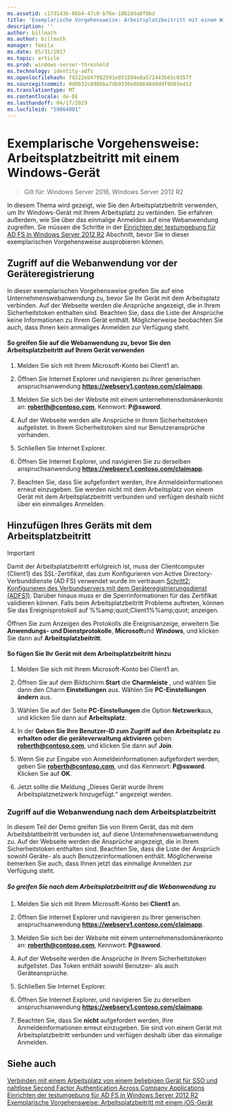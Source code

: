 ```yaml
---
ms.assetid: c17d143b-86b4-47c0-b76e-1862dda8f0bd
title: 'Exemplarische Vorgehensweise: Arbeitsplatzbeitritt mit einem Windows-Gerät'
description: ''
author: billmath
ms.author: billmath
manager: femila
ms.date: 05/31/2017
ms.topic: article
ms.prod: windows-server-threshold
ms.technology: identity-adfs
ms.openlocfilehash: fd222eb47982591e051594e8a572443b65c0357f
ms.sourcegitcommit: 0d0b32c8986ba7db9536e0b8648d4ddf9b03e452
ms.translationtype: MT
ms.contentlocale: de-DE
ms.lasthandoff: 04/17/2019
ms.locfileid: "59864001"
---
```

# <a name="walkthrough-workplace-join-with-a-windows-device"></a>Exemplarische Vorgehensweise: Arbeitsplatzbeitritt mit einem Windows-Gerät

>Gilt für: Windows Server 2016, Windows Server 2012 R2

In diesem Thema wird gezeigt, wie Sie den Arbeitsplatzbeitritt verwenden, um Ihr Windows-Gerät mit Ihrem Arbeitsplatz zu verbinden. Sie erfahren außerdem, wie Sie über das einmalige Anmelden auf eine Webanwendung zugreifen. Sie müssen die Schritte in der [Einrichten der testumgebung für AD FS in Windows Server 2012 R2](../deployment/Set-up-the-lab-environment-for-AD-FS-in-Windows-Server-2012-R2.md) Abschnitt, bevor Sie in dieser exemplarischen Vorgehensweise ausprobieren können.

## <a name="access-the-web-application-before-device-registration"></a>Zugriff auf die Webanwendung vor der Geräteregistrierung
In dieser exemplarischen Vorgehensweise greifen Sie auf eine Unternehmenswebanwendung zu, bevor Sie Ihr Gerät mit dem Arbeitsplatz verbinden. Auf der Webseite werden die Ansprüche angezeigt, die in Ihrem Sicherheitstoken enthalten sind. Beachten Sie, dass die Liste der Ansprüche keine Informationen zu Ihrem Gerät enthält. Möglicherweise beobachten Sie auch, dass Ihnen kein anmaliges Anmelden zur Verfügung steht.

#### <a name="to-access-the-web-application-before-you-use-workplace-join-on-your-device"></a>So greifen Sie auf die Webanwendung zu, bevor Sie den Arbeitsplatzbeitritt auf Ihrem Gerät verwenden

1.  Melden Sie sich mit Ihrem Microsoft-Konto bei Client1 an.

2.  Öffnen Sie Internet Explorer und navigieren zu Ihrer generischen anspruchsanwendung **https://webserv1.contoso.com/claimapp**.

3.  Melden Sie sich bei der Website mit einem unternehmensdomänenkonto an: **roberth@contoso.com**, Kennwort: **P@ssword**.

4.  Auf der Webseite werden alle Ansprüche in Ihrem Sicherheitstoken aufgelistet. In Ihrem Sicherheitstoken sind nur Benutzeransprüche vorhanden.

5.  Schließen Sie Internet Explorer.

6.  Öffnen Sie Internet Explorer, und navigieren Sie zu derselben anspruchsanwendung **https://webserv1.contoso.com/claimapp**.

7.  Beachten Sie, dass Sie aufgefordert werden, Ihre Anmeldeinformationen erneut einzugeben. Sie werden nicht mit dem Arbeitsplatz von einem Gerät mit dem Arbeitsplatzbeitritt verbunden und verfügen deshalb nicht über ein einmaliges Anmelden.

## <a name="join-your-device-with-workplace-join"></a>Hinzufügen Ihres Geräts mit dem Arbeitsplatzbeitritt

> [!IMPORTANT]
> Damit der Arbeitsplatzbeitritt erfolgreich ist, muss der Clientcomputer (Client1) das SSL-Zertifikat, das zum Konfigurieren von Active Directory-Verbunddienste (AD FS) verwendet wurde im vertrauen [Schritt2: Konfigurieren des Verbundservers mit dem Geräteregistrierungsdienst (ADFS1)](../deployment/Set-up-the-lab-environment-for-AD-FS-in-Windows-Server-2012-R2.md#BKMK_4). Darüber hinaus muss er die Sperrinformationen für das Zertifikat validieren können. Falls beim Arbeitsplatzbeitritt Probleme auftreten, können Sie das Ereignisprotokoll auf %%amp;quot;Client1%%amp;quot; anzeigen.
> 
> Öffnen Sie zum Anzeigen des Protokolls die Ereignisanzeige, erweitern Sie **Anwendungs- und Dienstprotokolle**, **Microsoft**und **Windows**, und klicken Sie dann auf **Arbeitsplatzbeitritt**.

#### <a name="to-join-your-device-with-workplace-join"></a>So fügen Sie Ihr Gerät mit dem Arbeitsplatzbeitritt hinzu

1.  Melden Sie sich mit Ihrem Microsoft-Konto bei Client1 an.

2.  Öffnen Sie auf dem Bildschirm **Start** die **Charmleiste** , und wählen Sie dann den Charm **Einstellungen** aus. Wählen Sie **PC-Einstellungen ändern** aus.

3.  Wählen Sie auf der Seite **PC-Einstellungen** die Option **Netzwerk**aus, und klicken Sie dann auf **Arbeitsplatz**.

4.  In der **Geben Sie Ihre Benutzer-ID zum Zugriff auf den Arbeitsplatz zu erhalten oder die geräteverwaltung aktivieren** geben **roberth@contoso.com**, und klicken Sie dann auf **Join**.

5.  Wenn Sie zur Eingabe von Anmeldeinformationen aufgefordert werden, geben Sie **roberth@contoso.com**, und das Kennwort: **P@ssword**. Klicken Sie auf **OK**.

6.  Jetzt sollte die Meldung „Dieses Gerät wurde Ihrem Arbeitsplatznetzwerk hinzugefügt.“ angezeigt werden.

### <a name="access-the-web-application-after-joining-the-workplace"></a>Zugriff auf die Webanwendung nach dem Arbeitsplatzbeitritt
In diesem Teil der Demo greifen Sie von Ihrem Gerät, das mit dem Arbeitsblattbeitritt verbunden ist, auf diene Unternehmenswebanwendung zu. Auf der Webseite werden die Ansprüche angezeigt, die in Ihrem Sicherheitstoken enthalten sind. Beachten Sie, dass die Liste der Ansprüch sowohl Geräte- als auch Benutzerinformationen enthält. Möglicherweise bemerken Sie auch, dass Ihnen jetzt das einmalige Anmelden zur Verfügung steht.

##### <a name="to-access-the-web-application-after-joining-the-workplace"></a>So greifen Sie nach dem Arbeitsplatzbeitritt auf die Webanwendung zu

1.  Melden Sie sich mit Ihrem Microsoft-Konto bei **Client1** an.

2.  Öffnen Sie Internet Explorer und navigieren zu Ihrer generischen anspruchsanwendung **https://webserv1.contoso.com/claimapp**.

3.  Melden Sie sich bei der Website mit einem unternehmensdomänenkonto an: **roberth@contoso.com**, Kennwort: **P@ssword**.

4.  Auf der Webseite werden die Ansprüche in Ihrem Sicherheitstoken aufgelistet. Das Token enthält sowohl Benutzer- als auch Geräteansprüche.

5.  Schließen Sie Internet Explorer.

6.  Öffnen Sie Internet Explorer, und navigieren Sie zu derselben anspruchsanwendung **https://webserv1.contoso.com/claimapp**.

7.  Beachten Sie, dass Sie **nicht** aufgefordert werden, Ihre Anmeldeinformationen erneut einzugeben. Sie sind von einem Gerät mit Arbeitsplatzbeitritt verbunden und verfügen deshalb über das einmalige Anmelden.

## <a name="see-also"></a>Siehe auch
[Verbinden mit einem Arbeitsplatz von einem beliebigen Gerät für SSO und nahtlose Second Factor Authentication Across Company Applications](Join-to-Workplace-from-Any-Device-for-SSO-and-Seamless-Second-Factor-Authentication-Across-Company-Applications.md)
[Einrichten der testumgebung für AD FS in Windows Server 2012 R2](../deployment/Set-up-the-lab-environment-for-AD-FS-in-Windows-Server-2012-R2.md) 
 [ Exemplarische Vorgehensweise: Arbeitsplatzbeitritt mit einem iOS-Gerät](Walkthrough--Workplace-Join-with-an-iOS-Device.md)



